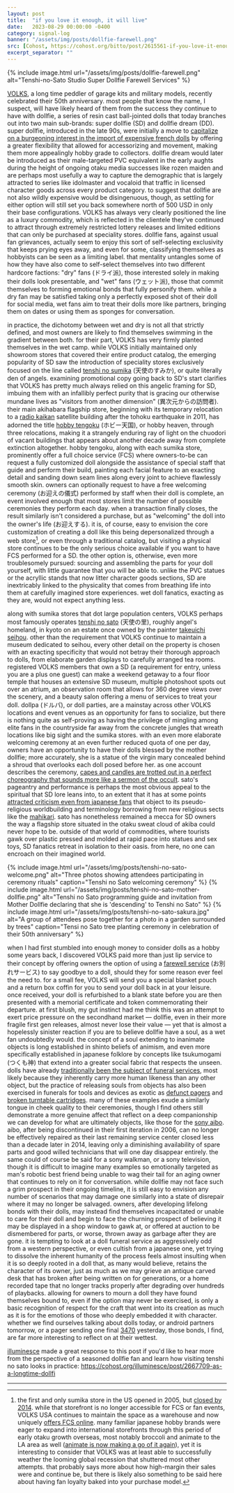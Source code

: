 ```yaml
---
layout: post
title:  "if you love it enough, it will live"
date:   2023-08-29 00:00:00 -0400
category: signal-log
banner: "/assets/img/posts/dollfie-farewell.png"
src: [Cohost, https://cohost.org/bitto/post/2615561-if-you-love-it-enoug]
excerpt_separator: ""
---
```


{% include image.html url="/assets/img/posts/dollfie-farewell.png" alt="Tenshi-no-Sato Studio Super Dollfie Farewell Services" %}

[VOLKS](https://volksusa.com/), a long time peddler of garage kits and military models, recently celebrated their 50th anniversary. most people that know the name, I suspect, will have likely heard of them from the success they continue to have with dollfie, a series of resin cast ball-jointed dolls that today branches out into two main sub-brands: super dollfie (SD) and dollfie dream (DD). super dollfie, introduced in the late 90s, were initially a move to [capitalize on a burgeoning interest in the import of expensive french dolls](https://japantoday.com/category/features/lifestyle/plastic-fantastic-japans-doll-industry-booming) by offering a greater flexibility that allowed for accessorizing and movement, making them more appealingly hobby grade to collectors. dollfie dream would later be introduced as their male-targeted PVC equivalent in the early aughts during the height of ongoing otaku media successes like rozen maiden and are perhaps most usefully a way to capture the demographic that is largely attracted to series like idolmaster and vocaloid that traffic in licensed character goods across every product category. to suggest that dollfie are not also wildly expensive would be disingenuous, though, as settling for either option will still set you back somewhere north of 500 USD in only their base configurations. VOLKS has always very clearly positioned the line as a luxury commodity, which is reflected in the clientele they've continued to attract through extremely restricted lottery releases and limited editions that can only be purchased at speciality stores. dollfie fans, against usual fan grievances, actually seem to enjoy this sort of self-selecting exclusivity that keeps prying eyes away, and even for some, classifying themselves as hobbyists can be seen as a limiting label. that mentality untangles some of how they have also come to self-select themselves into two different hardcore factions: "dry" fans (ドライ派), those interested solely in making their dolls look presentable, and "wet" fans (ウェット派), those that commit themselves to forming emotional bonds that fully personify them. while a dry fan may be satisfied taking only a perfectly exposed shot of their doll for social media, wet fans aim to treat their dolls more like partners, bringing them on dates or using them as sponges for conversation.

in practice, the dichotomy between wet and dry is not all that strictly defined, and most owners are likely to find themselves swimming in the gradient between both. for their part, VOLKS has very firmly planted themselves in the wet camp. while VOLKS initially maintained only showroom stores that covered their entire product catalog, the emerging popularity of SD saw the introduction of speciality stores exclusively focused on the line called [tenshi no sumika](https://www.volks.co.jp/blog_nest/) (天使のすみか), or quite literally den of angels. examining promotional copy going back to SD's start clarifies that VOLKS has pretty much always relied on this angelic framing for SD, imbuing them with an infallibly perfect purity that is gracing our otherwise mundane lives as "visitors from another dimension" (異次元からの訪問者). their main akihabara flagship store, beginning with its temporary relocation to a [radio kaikan](https://ja.wikipedia.org/wiki/%E7%A7%8B%E8%91%89%E5%8E%9F%E3%83%A9%E3%82%B8%E3%82%AA%E4%BC%9A%E9%A4%A8) satellite building after the tohoku earthquake in 2011, has adorned the title [hobby tengoku](https://www.volks.co.jp/hobbytengoku/) (ホビー天国), or hobby heaven, through three relocations, making it a strangely enduring ray of light on the chuodori of vacant buildings that appears about another decade away from complete extinction altogether. hobby tengoku, along with each sumika store, prominently offer a full choice service (FCS) where owners-to-be can request a fully customized doll alongside the assistance of special staff that guide and perform their build, painting each facial feature to an exacting detail and sanding down seam lines along every joint to achieve flawlessly smooth skin. owners can optionally request to have a free welcoming ceremony (お迎えの儀式) performed by staff when their doll is complete, an event involved enough that most stores limit the number of possible ceremonies they perform each day. when a transaction finally closes, the result similarly isn't considered a purchase, but as "welcoming" the doll into the owner's life (お迎えする). it is, of course, easy to envision the core customization of creating a doll like this being depersonalized through a web store[^1], or even through a traditional catalog, but visiting a physical store continues to be the only serious choice available if you want to have FCS performed for a SD. the other option is, otherwise, even more troublesomely pursued: sourcing and assembling the parts for your doll yourself, with little guarantee that you will be able to. unlike the PVC statues or the acryllic stands that now litter character goods sections, SD are inextricably linked to the physicality that comes from breathing life into them at carefully imagined store experiences. wet doll fanatics, exacting as they are, would not expect anything less.

along with sumika stores that dot large population centers, VOLKS perhaps most famously operates [tenshi no sato](https://dollfie.volks.co.jp/shop/tenshinosato/about_en/) (天使の里), roughly angel's homeland, in kyoto on an estate once owned by the painter [takeuichi seihou](https://en.wikipedia.org/wiki/Takeuchi_Seih%C5%8D). other than the requirement that VOLKS continue to maintain a museum dedicated to seihou, every other detail on the property is chosen with an exacting specificity that would not betray their thorough approach to dolls, from elaborate garden displays to carefully arranged tea rooms. registered VOLKS members that own a SD (a requirement for entry, unless you are a plus one guest) can make a weekend getaway to a four floor temple that houses an extensive SD museum, multiple photoshoot spots out over an atrium, an observation room that allows for 360 degree views over the scenery, and a beauty salon offering a menu of services to treat your doll. dollpa (ドルパ), or doll parties, are a mainstay across other VOLKS locations and event venues as an opportunity for fans to socialize, but there is nothing quite as self-proving as having the privilege of mingling among elite fans in the countryside far away from the concrete jungles that wreath locations like big sight and the sumika stores. with an even more elaborate welcoming ceremony at an even further reduced quota of one per day, owners have an opportunity to have their dolls blessed by the mother dollfie; more accurately, she is a statue of the virgin mary concealed behind a shroud that overlooks each doll posed before her. as one account describes the ceremony, [capes and candles are trotted out in a perfect choreography that sounds more like a sermon of the occult](https://www.zimmerit.moe/volks-super-dollfies-ball-jointed-dolls/). sato's pageantry and performance is perhaps the most obvious appeal to the spiritual that SD lore leans into, to an extent that it has at some points [attracted criticism even from japanese fans](https://uemiya.tripod.com/cgi-bin/com.cgi) that object to its pseudo-religious worldbuilding and terminology borrowing from new religious sects like the [mahikari](https://en.wikipedia.org/wiki/Sukyo_Mahikari). sato has nonetheless remained a mecca for SD owners the way a flagship store situated in the otaku sweat cloud of akiba could never hope to be. outside of that world of commodities, where tourists gawk over plastic pressed and molded at rapid pace into statues and sex toys, SD fanatics retreat in isolation to their oasis. from here, no one can encroach on their imagined world.

{% include image.html url="/assets/img/posts/tenshi-no-sato-welcome.png" alt="Three photos showing attendees participating in ceremony rituals" caption="Tenshi no Sato welcoming ceremony" %}
{% include image.html url="/assets/img/posts/tenshi-no-sato-mother-dollfie.png" alt="Tenshi no Sato programming guide and invitation from Mother Dollfie declaring that she is 'descending' to Tenshi no Sato" %}
{% include image.html url="/assets/img/posts/tenshi-no-sato-sakura.jpg" alt="A group of attendees pose together for a photo in a garden surrounded by trees" caption="Tensi no Sato tree planting ceremony in celebration of their 50th anniversary" %}

when I had first stumbled into enough money to consider dolls as a hobby some years back, I discovered VOLKS paid more than just lip service to their concept by offering owners the option of using a [farewell service](https://dollfie.volks.co.jp/dd/support/owakare/) (お別れサービス) to say goodbye to a doll, should they for some reason ever feel the need to. for a small fee, VOLKS will send you a special blanket pouch and a return box coffin for you to send your doll back in at your leisure. once received, your doll is refurbished to a blank state before you are then presented with a memorial certificate and token commemorating their departure. at first blush, my gut instinct had me think this was an attempt to exert price pressure on the secondhand market — dollfie, even in their more fragile first gen releases, almost never lose their value — yet that is almost a hopelessly sinister reaction if you are to believe dollfie have a soul, as a wet fan undoubtedly would. the concept of a soul extending to inanimate objects is long established in shinto beliefs of animism, and even more specifically established in japanese folklore by concepts like tsukumogami (つくも神) that extend into a greater social fabric that respects the unseen. dolls have already [traditionally been the subject of funeral services](https://www.abc.net.au/news/2016-08-06/japanese-dolls-souls-return-to-heaven-at-shinmeisha-shrine/7695414), most likely because they inherently carry more human likeness than any other object, but the practice of releasing souls from objects has also been exercised in funerals for tools and devices as exotic as [defunct pagers](https://www.youtube.com/watch?v=UfkRiVyG19M) and [broken turntable cartridges](https://japantoday.com/category/features/lifestyle/millennium-old-japanese-temple-offering-funeral-service-for-broken-record-player-needle). many of these examples exude a similarly tongue in cheek quality to their ceremonies, though I find others still demonstrate a more genuine affect that reflect on a deep companionship we can develop for what are ultimately objects, like those for the [sony aibo](https://www.youtube.com/watch?v=8QYDpbLQ-To). aibo, after being discontinued in their first iteration in 2006, can no longer be effectively repaired as their last remaining service center closed less than a decade later in 2014, leaving only a diminishing availability of spare parts and good willed technicians that will one day disappear entirely. the same could of course be said for a sony walkman, or a sony television, though it is difficult to imagine many examples so emotionally targeted as man's robotic best friend being unable to wag their tail for an aging owner that continues to rely on it for conversation. while dollfie may not face such a grim prospect in their ongoing timeline, it is still easy to envision any number of scenarios that may damage one similarly into a state of disrepair where it may no longer be salvaged. owners, after developing lifelong bonds with their dolls, may instead find themselves incapacitated or unable to care for their doll and begin to face the churning prospect of believing it may be displayed in a shop window to gawk at, or offered at auction to be dismembered for parts, or worse, thrown away as garbage after they are gone. it is tempting to look at a doll funeral service as aggressively odd from a western perspective, or even cultish from a japanese one, yet trying to dissolve the inherent humanity of the process feels almost insulting when it is so deeply rooted in a doll that, as many would believe, retains the character of its owner, just as much as we may grieve an antique carved desk that has broken after being written on for generations, or a home recorded tape that no longer tracks properly after degrading over hundreds of playbacks. allowing for owners to mourn a doll they have found themselves bound to, even if the option may never be exercised, is only a basic recognition of respect for the craft that went into its creation as much as it is for the emotions of those who deeply embedded it with character. whether we find ourselves talking about dolls today, or android partners tomorrow, or a pager sending one final [3470](https://www.tokyo-np.co.jp/article/2050) yesterday, those bonds, I find, are far more interesting to reflect on at their wettest.

<div class="post-note"><a href="https://cohost.org/illuminesce">illuminesce</a> made a great response to this post if you'd like to hear more from the perspective of a seasoned dollfie fan and learn how visiting tenshi no sato looks in practice: <a href="https://cohost.org/illuminesce/post/2667709-as-a-longtime-dollfi">https://cohost.org/illuminesce/post/2667709-as-a-longtime-dollfi</a></div>

---

[^1]: the first and only sumika store in the US opened in 2005, but [closed by 2014](https://www.facebook.com/photo.php?fbid=831128060236249&set=a.666124450069945.1073741826.665627280119662). while that storefront is no longer accessible for FCS or fan events, VOLKS USA continues to maintain the space as a warehouse and now uniquely [offers FCS online](http://ningyobingo.com/NeoAngelDen/naonline.php). many familiar japanese hobby brands were eager to expand into international storefronts through this period of early otaku growth overseas, most notably broccoli and animate to the LA area as well ([animate is now making a go of it again](https://www.animenewsnetwork.com/news/2023-07-01/animate-usa-to-open-store-in-torrance-california-this-summer/.199835)), yet it is interesting to consider that VOLKS was at least able to successfully weather the looming global recession that shuttered most other attempts. that probably says more about how high-margin their sales were and continue be, but there is likely also something to be said here about having fan loyalty baked into your purchase model.